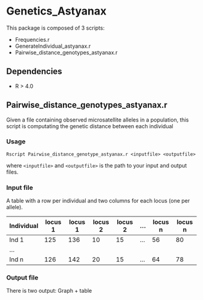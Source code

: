 # Genetics_Astyanax

This package is composed of 3 scripts:
* Frequencies.r
* GenerateIndividual_astyanax.r
* Pairwise_distance_genotypes_astyanax.r

## Dependencies
* R > 4.0

## Pairwise_distance_genotypes_astyanax.r
Given a file containing observed microsatellite alleles in a population, this script is computating the genetic distance between each individual

### Usage
`Rscript Pairwise_distance_genotype_astyanax.r <inputfile> <outputfile>`

where `<inputfile>` and `<outputfile>` is the path to your input and output files.

### Input file
A table with a row per individual and two columns for each locus (one per allele).

| Individual | locus 1 | locus 1 | locus 2 | locus 2 | … | locus n | locus n |
| --- | --- | --- | --- | --- | --- | --- | --- |
| Ind 1 | 125 | 136 | 10 | 15 | … | 56 | 80 |
| … | | | | |  | |
| Ind n | 126 | 142 | 20 | 15 | … | 64 | 78 |

### Output file
There is two output:
Graph + table

